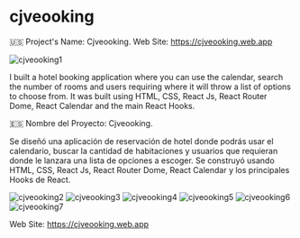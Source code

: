 # cjveooking
🇺🇸 Project's Name: Cjveooking.
Web Site: https://cjveooking.web.app

![cjveooking1](https://user-images.githubusercontent.com/104727028/192123317-1a9d6c42-a128-44c7-9b9c-e31497c64d45.PNG)

I built a hotel booking application where you can use the calendar, search the number of rooms and users requiring where it will throw a list of options to choose from. It was built using HTML, CSS, React Js, React Router Dome, React Calendar and the main React Hooks.



🇪🇸 Nombre del Proyecto: Cjveooking.


Se diseñó una aplicación de reservación de hotel donde podrás usar el calendario, buscar la cantidad de habitaciones y usuarios que requieran donde le lanzara una lista de opciones a escoger. Se construyó usando HTML, CSS, React Js, React Router Dome, React Calendar y los principales Hooks de React.

![cjveooking2](https://user-images.githubusercontent.com/104727028/236678768-56b539e9-3a99-49df-a7bd-90b1af43fe8c.PNG)
![cjveooking3](https://github.com/carlosjvargase/cjveooking/assets/104727028/19c38474-1f04-4288-be9f-5caa57dab2fd)
![cjveooking4](https://github.com/carlosjvargase/cjveooking/assets/104727028/c6300541-a908-4f34-9123-a9ff66ae790c)
![cjveooking5](https://github.com/carlosjvargase/cjveooking/assets/104727028/0eecec85-7bb5-48b1-b6da-5c0298e4b8c1)
![cjveooking6](https://github.com/carlosjvargase/cjveooking/assets/104727028/8eee2890-4c22-41a2-aeac-4d424eaa9ddd)
![cjveooking7](https://github.com/carlosjvargase/cjveooking/assets/104727028/b9f2c3dd-16a0-44c7-a5de-578954b3cef9)


Web Site: https://cjveooking.web.app
